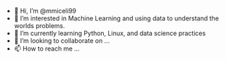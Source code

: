 - 👋 Hi, I’m @mmiceli99
- 👀 I’m interested in Machine Learning and using data to understand the worlds problems.
- 🌱 I’m currently learning Python, Linux, and data science practices
- 💞️ I’m looking to collaborate on ...
- 📫 How to reach me ...

<!---
mmiceli99/mmiceli99 is a ✨ special ✨ repository because its `README.md` (this file) appears on your GitHub profile.
You can click the Preview link to take a look at your changes.
--->
